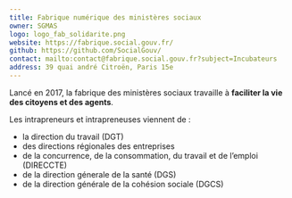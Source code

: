 ```yaml
---
title: Fabrique numérique des ministères sociaux
owner: SGMAS
logo: logo_fab_solidarite.png
website: https://fabrique.social.gouv.fr/
github: https://github.com/SocialGouv/
contact: mailto:contact@fabrique.social.gouv.fr?subject=Incubateurs
address: 39 quai andré Citroën, Paris 15e
---
```


Lancé en 2017, la fabrique des ministères sociaux travaille à **faciliter la vie des citoyens et des agents**. 

Les intrapreneurs et intrapreneuses viennent de :
* la direction du travail (DGT)
* des directions régionales des entreprises
* de la concurrence, de la consommation, du travail et de l’emploi (DIRECCTE)
* de la direction génerale de la santé (DGS)
* de la direction générale de la cohésion sociale (DGCS) 